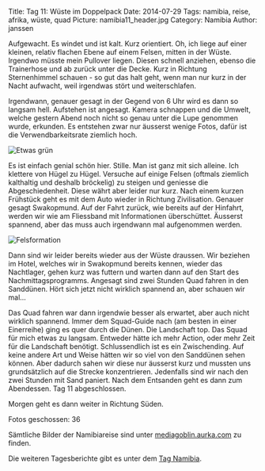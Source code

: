 Title: Tag 11: Wüste im Doppelpack
Date: 2014-07-29
Tags: namibia, reise, afrika, wüste, quad
Picture: namibia11_header.jpg
Category: Namibia
Author: janssen

Aufgewacht. Es windet und ist kalt. Kurz orientiert. Oh, ich liege auf einer kleinen, relativ flachen Ebene auf einem Felsen, mitten in der Wüste. Irgendwo müsste mein Pullover liegen. Diesen schnell anziehen, ebenso die Trainerhose und ab zurück unter die Decke. Kurz in Richtung Sternenhimmel schauen - so gut das halt geht, wenn man nur kurz in der Nacht aufwacht, weil irgendwas stört und weiterschlafen.

Irgendwann, genauer gesagt in der Gegend von 6 Uhr wird es dann so langsam hell. Aufstehen ist angesagt. Kamera schnappen und die Umwelt, welche gestern Abend noch nicht so genau unter die Lupe genommen wurde, erkunden. Es entstehen zwar nur äusserst wenige Fotos, dafür ist die Verwendbarkeitsrate ziemlich hoch.

![Etwas grün](https://mediagoblin.aurka.com/mgoblin_media/media_entries/340/ABC4075.medium.jpg)

Es ist einfach genial schön hier. Stille. Man ist ganz mit sich alleine. Ich klettere von Hügel zu Hügel. Versuche auf einige Felsen (oftmals ziemlich kalthaltig und deshalb bröckelig) zu steigen und geniesse die Abgeschiedenheit. Diese währt aber leider nur kurz. Nach einem kurzen Frühstück geht es mit dem Auto wieder in Richtung Zivilisation. Genauer gesagt Swakopmund. Auf der Fahrt zurück, wie bereits auf der Hinfahrt, werden wir wie am Fliessband mit Informationen überschüttet. Äusserst spannend, aber das muss auch irgendwann mal aufgenommen werden.

![Felsformation](https://mediagoblin.aurka.com/mgoblin_media/media_entries/339/ABC4068.medium.jpg)

Dann sind wir leider bereits wieder aus der Wüste draussen. Wir beziehen im Hotel, welches wir in Swakopmund bereits kennen, wieder das Nachtlager, gehen kurz was futtern und warten dann auf den Start des Nachmittagsprogramms. Angesagt sind zwei Stunden Quad fahren in den Sanddünen. Hört sich jetzt nicht wirklich spannend an, aber schauen wir mal...

Das Quad fahren war dann irgendwie besser als erwartet, aber auch nicht wirklich spannend. Immer dem Squad-Guide nach (am besten in einer Einerreihe) ging es quer durch die Dünen. Die Landschaft top. Das Squad für mich etwas zu langsam. Entweder hätte ich mehr Action, oder mehr Zeit für die Landschaft benötigt. Schlussendlich ist es ein Zwischending. Auf keine andere Art und Weise hätten wir so viel von den Sanddünen sehen können. Aber dadurch sahen wir diese nur äusserst kurz und mussten uns grundsätzlich auf die Strecke konzentrieren. Jedenfalls sind wir nach den zwei Stunden mit Sand paniert. Nach dem Entsanden geht es dann zum Abendessen. Tag 11 abgeschlossen.

Morgen geht es dann weiter in Richtung Süden.

Fotos geschossen: 36

Sämtliche Bilder der Namibiareise sind unter [mediagoblin.aurka.com](https://mediagoblin.aurka.com/u/janssen/collection/namibia-2014/) zu finden.

Die weiteren Tagesberichte gibt es unter dem [Tag Namibia](https://blog.aurka.com/tag/namibia.html).
